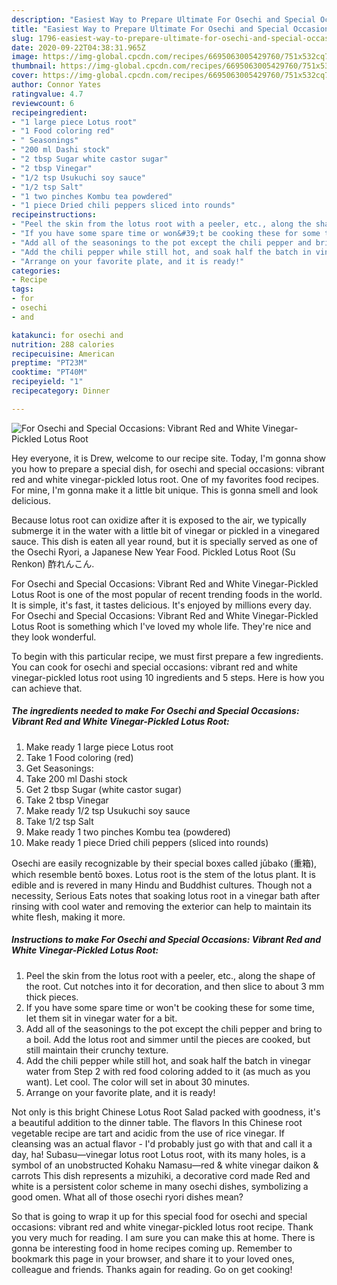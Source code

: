 ```yaml
---
description: "Easiest Way to Prepare Ultimate For Osechi and Special Occasions: Vibrant Red and White Vinegar-Pickled Lotus Root"
title: "Easiest Way to Prepare Ultimate For Osechi and Special Occasions: Vibrant Red and White Vinegar-Pickled Lotus Root"
slug: 1796-easiest-way-to-prepare-ultimate-for-osechi-and-special-occasions-vibrant-red-and-white-vinegar-pickled-lotus-root
date: 2020-09-22T04:38:31.965Z
image: https://img-global.cpcdn.com/recipes/6695063005429760/751x532cq70/for-osechi-and-special-occasions-vibrant-red-and-white-vinegar-pickled-lotus-root-recipe-main-photo.jpg
thumbnail: https://img-global.cpcdn.com/recipes/6695063005429760/751x532cq70/for-osechi-and-special-occasions-vibrant-red-and-white-vinegar-pickled-lotus-root-recipe-main-photo.jpg
cover: https://img-global.cpcdn.com/recipes/6695063005429760/751x532cq70/for-osechi-and-special-occasions-vibrant-red-and-white-vinegar-pickled-lotus-root-recipe-main-photo.jpg
author: Connor Yates
ratingvalue: 4.7
reviewcount: 6
recipeingredient:
- "1 large piece Lotus root"
- "1 Food coloring red"
- " Seasonings"
- "200 ml Dashi stock"
- "2 tbsp Sugar white castor sugar"
- "2 tbsp Vinegar"
- "1/2 tsp Usukuchi soy sauce"
- "1/2 tsp Salt"
- "1 two pinches Kombu tea powdered"
- "1 piece Dried chili peppers sliced into rounds"
recipeinstructions:
- "Peel the skin from the lotus root with a peeler, etc., along the shape of the root. Cut notches into it for decoration, and then slice to about 3 mm thick pieces."
- "If you have some spare time or won&#39;t be cooking these for some time, let them sit in vinegar water for a bit."
- "Add all of the seasonings to the pot except the chili pepper and bring to a boil. Add the lotus root and simmer until the pieces are cooked, but still maintain their crunchy texture."
- "Add the chili pepper while still hot, and soak half the batch in vinegar water from Step 2 with red food coloring added to it (as much as you want). Let cool. The color will set in about 30 minutes."
- "Arrange on your favorite plate, and it is ready!"
categories:
- Recipe
tags:
- for
- osechi
- and

katakunci: for osechi and 
nutrition: 288 calories
recipecuisine: American
preptime: "PT23M"
cooktime: "PT40M"
recipeyield: "1"
recipecategory: Dinner

---
```



![For Osechi and Special Occasions: Vibrant Red and White Vinegar-Pickled Lotus Root](https://img-global.cpcdn.com/recipes/6695063005429760/751x532cq70/for-osechi-and-special-occasions-vibrant-red-and-white-vinegar-pickled-lotus-root-recipe-main-photo.jpg)

Hey everyone, it is Drew, welcome to our recipe site. Today, I'm gonna show you how to prepare a special dish, for osechi and special occasions: vibrant red and white vinegar-pickled lotus root. One of my favorites food recipes. For mine, I'm gonna make it a little bit unique. This is gonna smell and look delicious.

Because lotus root can oxidize after it is exposed to the air, we typically submerge it in the water with a little bit of vinegar or pickled in a vinegared sauce. This dish is eaten all year round, but it is specially served as one of the Osechi Ryori, a Japanese New Year Food. Pickled Lotus Root (Su Renkon) 酢れんこん.

For Osechi and Special Occasions: Vibrant Red and White Vinegar-Pickled Lotus Root is one of the most popular of recent trending foods in the world. It is simple, it's fast, it tastes delicious. It's enjoyed by millions every day. For Osechi and Special Occasions: Vibrant Red and White Vinegar-Pickled Lotus Root is something which I've loved my whole life. They're nice and they look wonderful.


To begin with this particular recipe, we must first prepare a few ingredients. You can cook for osechi and special occasions: vibrant red and white vinegar-pickled lotus root using 10 ingredients and 5 steps. Here is how you can achieve that.

<!--inarticleads1-->

##### The ingredients needed to make For Osechi and Special Occasions: Vibrant Red and White Vinegar-Pickled Lotus Root:

1. Make ready 1 large piece Lotus root
1. Take 1 Food coloring (red)
1. Get  Seasonings:
1. Take 200 ml Dashi stock
1. Get 2 tbsp Sugar (white castor sugar)
1. Take 2 tbsp Vinegar
1. Make ready 1/2 tsp Usukuchi soy sauce
1. Take 1/2 tsp Salt
1. Make ready 1 two pinches Kombu tea (powdered)
1. Make ready 1 piece Dried chili peppers (sliced into rounds)


Osechi are easily recognizable by their special boxes called jūbako (重箱), which resemble bentō boxes. Lotus root is the stem of the lotus plant. It is edible and is revered in many Hindu and Buddhist cultures. Though not a necessity, Serious Eats notes that soaking lotus root in a vinegar bath after rinsing with cool water and removing the exterior can help to maintain its white flesh, making it more. 

<!--inarticleads2-->

##### Instructions to make For Osechi and Special Occasions: Vibrant Red and White Vinegar-Pickled Lotus Root:

1. Peel the skin from the lotus root with a peeler, etc., along the shape of the root. Cut notches into it for decoration, and then slice to about 3 mm thick pieces.
1. If you have some spare time or won&#39;t be cooking these for some time, let them sit in vinegar water for a bit.
1. Add all of the seasonings to the pot except the chili pepper and bring to a boil. Add the lotus root and simmer until the pieces are cooked, but still maintain their crunchy texture.
1. Add the chili pepper while still hot, and soak half the batch in vinegar water from Step 2 with red food coloring added to it (as much as you want). Let cool. The color will set in about 30 minutes.
1. Arrange on your favorite plate, and it is ready!


Not only is this bright Chinese Lotus Root Salad packed with goodness, it&#39;s a beautiful addition to the dinner table. The flavors In this Chinese root vegetable recipe are tart and acidic from the use of rice vinegar. If cleansing was an actual flavor - I&#39;d probably just go with that and call it a day, ha! Subasu—vinegar lotus root Lotus root, with its many holes, is a symbol of an unobstructed Kohaku Namasu—red &amp; white vinegar daikon &amp; carrots This dish represents a mizuhiki, a decorative cord made Red and white is a persistent color scheme in many osechi dishes, symbolizing a good omen. What all of those osechi ryori dishes mean? 

So that is going to wrap it up for this special food for osechi and special occasions: vibrant red and white vinegar-pickled lotus root recipe. Thank you very much for reading. I am sure you can make this at home. There is gonna be interesting food in home recipes coming up. Remember to bookmark this page in your browser, and share it to your loved ones, colleague and friends. Thanks again for reading. Go on get cooking!
